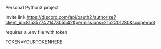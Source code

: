 Personal Python3 project

Invite link https://discord.com/api/oauth2/authorize?client_id=815357742147305542&permissions=2152201280&scope=bot

requires a .env file with token 

TOKEN=YOURTOKENHERE
